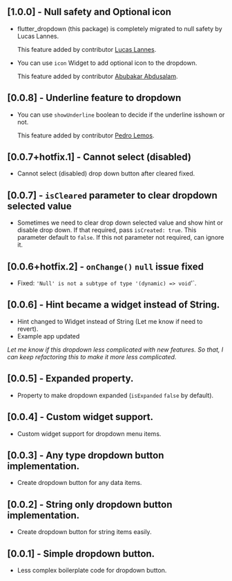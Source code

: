 ## [1.0.0] - Null safety and Optional icon

* flutter_dropdown (this package) is completely migrated to null safety by Lucas Lannes.

  This feature added by contributor [Lucas Lannes](https://github.com/lucaslannes).

* You can use `icon` Widget to add optional icon to the dropdown.

  This feature added by contributor [Abubakar Abdusalam](https://github.com/bynalab).

## [0.0.8] - Underline feature to dropdown

* You can use `showUnderline` boolean to decide if the underline isshown or not.

  This feature added by contributor [Pedro Lemos](https://github.com/pedrolemoz).

## [0.0.7+hotfix.1] - Cannot select (disabled)

* Cannot select (disabled) drop down button after cleared fixed.

## [0.0.7] - `isCleared` parameter to clear dropdown selected value

* Sometimes we need to clear drop down selected value and show hint or disable drop down.
  If that required, pass `isCreated: true`. This parameter default to `false`. If this not
  parameter not required, can ignore it.

## [0.0.6+hotfix.2] - `onChange()` `null` issue fixed

* Fixed: `'Null' is not a subtype of type '(dynamic) => void`'`.

## [0.0.6] - Hint became a widget instead of String.

* Hint changed to Widget instead of String (Let me know if need to revert).
* Example app updated

<em>Let me know if this dropdown less complicated with new features. So that, I can
keep refactoring this to make it more less complicated.</em>

## [0.0.5] - Expanded property.

* Property to make dropdown expanded (`isExpanded` `false` by default).

## [0.0.4] - Custom widget support.

* Custom widget support for dropdown menu items.

## [0.0.3] - Any type dropdown button implementation.

* Create dropdown button for any data items.

## [0.0.2] - String only dropdown button implementation.

* Create dropdown button for string items easily.

## [0.0.1] - Simple dropdown button.

* Less complex boilerplate code for dropdown button.